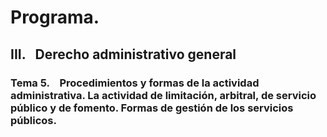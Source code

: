# Programa.
## **III.   Derecho administrativo general** 
### **Tema 5.**    Procedimientos y formas de la actividad administrativa. La actividad de limitación, arbitral, de servicio público y de fomento. Formas de gestión de los servicios públicos.